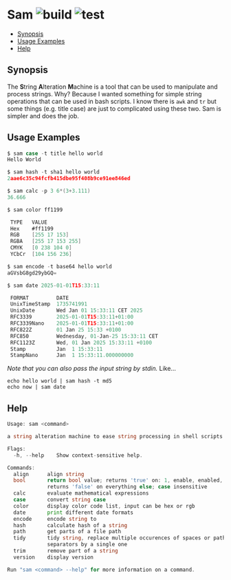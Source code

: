 # Sam ![build](https://github.com/triole/sam/actions/workflows/build.yaml/badge.svg) ![test](https://github.com/triole/sam/actions/workflows/test.yaml/badge.svg)

<!-- toc -->

- [Synopsis](#synopsis)
- [Usage Examples](#usage-examples)
- [Help](#help)

<!-- /toc -->

## Synopsis

The **S**tring **A**lteration **M**achine is a tool that can be used to manipulate and process strings. Why? Because I wanted something for simple string operations that can be used in bash scripts. I know there is `awk` and `tr` but some things (e.g. title case) are just to complicated using these two. Sam is simpler and does the job.

## Usage Examples

```go mdox-exec="sh/pre case -t title hello world"
$ sam case -t title hello world
Hello World
```

```go mdox-exec="sh/pre hash -t sha1 hello world"
$ sam hash -t sha1 hello world
2aae6c35c94fcfb415dbe95f408b9ce91ee846ed
```

```go mdox-exec="sh/pre calc -p 3 '6*(3+3.111)'"
$ sam calc -p 3 6*(3+3.111)
36.666
```

```go mdox-exec="sh/pre color ff1199"
$ sam color ff1199

 TYPE   VALUE            
 Hex    #ff1199          
 RGB    [255 17 153]     
 RGBA   [255 17 153 255] 
 CMYK   [0 238 104 0]    
 YCbCr  [104 156 236]    

```

```go mdox-exec="sh/pre encode -t base64 hello world"
$ sam encode -t base64 hello world
aGVsbG8gd29ybGQ=
```

```go mdox-exec="sh/pre date 2025-01-01T15:33:11"
$ sam date 2025-01-01T15:33:11

 FORMAT         DATE                              
 UnixTimeStamp  1735741991                        
 UnixDate       Wed Jan 01 15:33:11 CET 2025      
 RFC3339        2025-01-01T15:33:11+01:00         
 RFC3339Nano    2025-01-01T15:33:11+01:00         
 RFC822Z        01 Jan 25 15:33 +0100             
 RFC850         Wednesday, 01-Jan-25 15:33:11 CET 
 RFC1123Z       Wed, 01 Jan 2025 15:33:11 +0100   
 Stamp          Jan  1 15:33:11                   
 StampNano      Jan  1 15:33:11.000000000         

```

*Note that you can also pass the input string by stdin.* Like...

```
echo hello world | sam hash -t md5
echo now | sam date
```

## Help

```go mdox-exec="r -h"
Usage: sam <command>

a string alteration machine to ease string processing in shell scripts

Flags:
  -h, --help    Show context-sensitive help.

Commands:
  align      align string
  bool       return bool value; returns 'true' on: 1, enable, enabled, on, true;
             returns 'false' on everything else; case insensitive
  calc       evaluate mathematical expressions
  case       convert string case
  color      display color code list, input can be hex or rgb
  date       print different date formats
  encode     encode string to
  hash       calculate hash of a string
  path       get parts of a file path
  tidy       tidy string, replace multiple occurences of spaces or path
             separators by a single one
  trim       remove part of a string
  version    display version

Run "sam <command> --help" for more information on a command.
```
